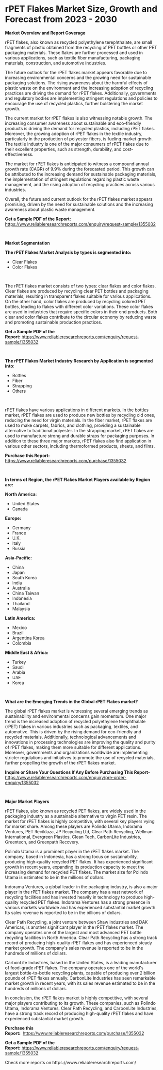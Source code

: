 <p><h1>rPET Flakes Market Size, Growth and Forecast from 2023 - 2030</h1></p><p><strong>Market Overview and Report Coverage</strong></p>
<p><p>rPET flakes, also known as recycled polyethylene terephthalate, are small fragments of plastic obtained from the recycling of PET bottles or other PET packaging materials. These flakes are further processed and used in various applications, such as textile fiber manufacturing, packaging materials, construction, and automotive industries.</p><p>The future outlook for the rPET flakes market appears favorable due to increasing environmental concerns and the growing need for sustainable packaging solutions. The rising awareness about the harmful effects of plastic waste on the environment and the increasing adoption of recycling practices are driving the demand for rPET flakes. Additionally, governments and regulatory bodies are implementing stringent regulations and policies to encourage the use of recycled plastics, further bolstering the market growth.</p><p>The current market for rPET flakes is also witnessing notable growth. The increasing consumer awareness about sustainable and eco-friendly products is driving the demand for recycled plastics, including rPET flakes. Moreover, the growing adoption of rPET flakes in the textile industry, particularly in the production of polyester fibers, is fueling market growth. The textile industry is one of the major consumers of rPET flakes due to their excellent properties, such as strength, durability, and cost-effectiveness.</p><p>The market for rPET flakes is anticipated to witness a compound annual growth rate (CAGR) of 9.9% during the forecasted period. This growth can be attributed to the increasing demand for sustainable packaging materials, the implementation of stringent regulations regarding plastic waste management, and the rising adoption of recycling practices across various industries.</p><p>Overall, the future and current outlook for the rPET flakes market appears promising, driven by the need for sustainable solutions and the increasing awareness about plastic waste management.</p></p>
<p><strong>Get a Sample PDF of the Report:</strong> <a href="https://www.reliableresearchreports.com/enquiry/request-sample/1355032">https://www.reliableresearchreports.com/enquiry/request-sample/1355032</a></p>
<p>&nbsp;</p>
<p><strong>Market Segmentation</strong></p>
<p><strong>The rPET Flakes Market Analysis by types is segmented into:</strong></p>
<p><ul><li>Clear Flakes</li><li>Color Flakes</li></ul></p>
<p>&nbsp;</p>
<p><p>The rPET flakes market consists of two types: clear flakes and color flakes. Clear flakes are produced by recycling clear PET bottles and packaging materials, resulting in transparent flakes suitable for various applications. On the other hand, color flakes are produced by recycling colored PET bottles, leading to flakes with different color variations. These color flakes are used in industries that require specific colors in their end products. Both clear and color flakes contribute to the circular economy by reducing waste and promoting sustainable production practices.</p></p>
<p><strong>Get a Sample PDF of the Report:</strong>&nbsp;<a href="https://www.reliableresearchreports.com/enquiry/request-sample/1355032">https://www.reliableresearchreports.com/enquiry/request-sample/1355032</a></p>
<p>&nbsp;</p>
<p><strong>The rPET Flakes Market Industry Research by Application is segmented into:</strong></p>
<p><ul><li>Bottles</li><li>Fiber</li><li>Strapping</li><li>Others</li></ul></p>
<p>&nbsp;</p>
<p><p>rPET flakes have various applications in different markets. In the bottles market, rPET flakes are used to produce new bottles by recycling old ones, reducing the need for virgin materials. In the fiber market, rPET flakes are used to make carpets, fabrics, and clothing, providing a sustainable alternative to traditional polyester. In the strapping market, rPET flakes are used to manufacture strong and durable straps for packaging purposes. In addition to these three major markets, rPET flakes also find application in various other sectors, including thermoformed products, sheets, and films.</p></p>
<p><strong>Purchase this Report:</strong>&nbsp; <a href="https://www.reliableresearchreports.com/purchase/1355032">https://www.reliableresearchreports.com/purchase/1355032</a></p>
<p>&nbsp;</p>
<p><strong>In terms of Region, the rPET Flakes Market Players available by Region are:</strong></p>
<p>
    <p> <strong> North America: </strong>
        <ul>
            <li>United States</li>
            <li>Canada</li>
        </ul>
        </p> 
    <p> <strong> Europe: </strong>
        <ul>
            <li>Germany</li>
            <li>France</li>
            <li>U.K.</li>
            <li>Italy</li>
            <li>Russia</li>
        </ul>
        </p> 
    <p> <strong> Asia-Pacific: </strong>
        <ul>
            <li>China</li>
            <li>Japan</li>
            <li>South Korea</li>
            <li>India</li>
            <li>Australia</li>
            <li>China Taiwan</li>
            <li>Indonesia</li>
            <li>Thailand</li>
            <li>Malaysia</li>
        </ul>
        </p> 
    <p> <strong> Latin America: </strong>
        <ul>
            <li>Mexico</li>
            <li>Brazil</li>
            <li>Argentina Korea</li>
            <li>Colombia</li>
        </ul>
        </p> 
    <p> <strong> Middle East & Africa: </strong>
        <ul>
            <li>Turkey</li>
            <li>Saudi</li>
            <li>Arabia</li>
            <li>UAE</li>
            <li>Korea</li>
        </ul>
    </p>
    </p>
<p>&nbsp;</p>
<p><strong>What are the Emerging Trends in the Global rPET Flakes market?</strong></p>
<p><p>The global rPET flakes market is witnessing several emerging trends as sustainability and environmental concerns gain momentum. One major trend is the increased adoption of recycled polyethylene terephthalate (rPET) flakes in various industries such as packaging, textiles, and automotive. This is driven by the rising demand for eco-friendly and recycled materials. Additionally, technological advancements and innovations in processing technologies are improving the quality and purity of rPET flakes, making them more suitable for different applications. Moreover, governments and organizations worldwide are implementing stricter regulations and initiatives to promote the use of recycled materials, further propelling the growth of the rPET flakes market.</p></p>
<p><strong>Inquire or Share Your Questions If Any Before Purchasing This Report</strong>- <a href="https://www.reliableresearchreports.com/enquiry/pre-order-enquiry/1355032">https://www.reliableresearchreports.com/enquiry/pre-order-enquiry/1355032</a></p>
<p>&nbsp;</p>
<p><strong>Major Market Players</strong></p>
<p><p>rPET flakes, also known as recycled PET flakes, are widely used in the packaging industry as a sustainable alternative to virgin PET resin. The market for rPET flakes is highly competitive, with several key players vying for market share. Among these players are Polindo Utama, Indorama Ventures, PET Reciklaza, JP Recycling Ltd, Clear Path Recycling, Wellman International, Evergreen Plastics, Clean Tech, CarbonLite Industries, Greentech, and Greenpath Recovery.</p><p>Polindo Utama is a prominent player in the rPET flakes market. The company, based in Indonesia, has a strong focus on sustainability, producing high-quality recycled PET flakes. It has experienced significant growth in recent years, expanding its production capacity to meet the increasing demand for recycled PET flakes. The market size for Polindo Utama is estimated to be in the millions of dollars.</p><p>Indorama Ventures, a global leader in the packaging industry, is also a major player in the rPET flakes market. The company has a vast network of recycling facilities and has invested heavily in technology to produce high-quality recycled PET flakes. Indorama Ventures has a strong presence in various markets worldwide and has experienced substantial market growth. Its sales revenue is reported to be in the billions of dollars.</p><p>Clear Path Recycling, a joint venture between Shaw Industries and DAK Americas, is another significant player in the rPET flakes market. The company operates one of the largest and most advanced PET bottle recycling facilities in North America. Clear Path Recycling has a strong track record of producing high-quality rPET flakes and has experienced steady market growth. The company's sales revenue is reported to be in the hundreds of millions of dollars.</p><p>CarbonLite Industries, based in the United States, is a leading manufacturer of food-grade rPET flakes. The company operates one of the world's largest bottle-to-bottle recycling plants, capable of producing over 2 billion pounds of rPET flakes annually. CarbonLite Industries has seen remarkable market growth in recent years, with its sales revenue estimated to be in the hundreds of millions of dollars.</p><p>In conclusion, the rPET flakes market is highly competitive, with several major players contributing to its growth. These companies, such as Polindo Utama, Indorama Ventures, Clear Path Recycling, and CarbonLite Industries, have a strong track record of producing high-quality rPET flakes and have experienced substantial market growth.</p></p>
<p><strong>Purchase this Report:</strong>&nbsp;&nbsp;<a href="https://www.reliableresearchreports.com/purchase/1355032">https://www.reliableresearchreports.com/purchase/1355032</a></p>
<p></p>
<p><strong>Get a Sample PDF of the Report:</strong>&nbsp;<a href="https://www.reliableresearchreports.com/enquiry/request-sample/1355032">https://www.reliableresearchreports.com/enquiry/request-sample/1355032</a></p>
<p>Check more reports on https://www.reliableresearchreports.com/</p>